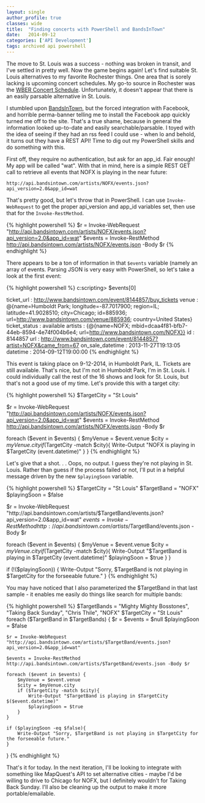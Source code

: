 ```yaml
---
layout: single
author_profile: true
classes: wide
title:  "Finding concerts with PowerShell and BandsInTown"
date:   2014-09-12
categories: ['API Development']
tags: archived api powershell
---
```

The move to St. Louis was a success - nothing was broken in transit, and I've settled in pretty well. Now the game begins again! Let's find suitable St. Louis alternatives to my favorite Rochester things. One area that is sorely lacking is upcoming concert schedules. My go-to source in Rochester was the [WBER Concert Schedule][1]. Unfortunately, it doesn't appear that there is an easily parsable alternative in St. Louis.

I stumbled upon [BandsInTown][2], but the forced integration with Facebook, and horrible perma-banner telling me to install the Facebook app quickly turned me off to the site. That's a true shame, because in general the information looked up-to-date and easily searchable/parsable. I toyed with the idea of seeing if they had an rss feed I could use - when lo and behold, it turns out they have a REST API! Time to dig out my PowerShell skills and do something with this.

First off, they require no authentication, but ask for an app_id. Fair enough! My app will be called "wat". With that in mind, here is a simple REST GET call to retrieve all events that NOFX is playing in the near future:

`http://api.bandsintown.com/artists/NOFX/events.json?api_version=2.0&app_id=wat`

That's pretty good, but let's throw that in PowerShell. I can use `Invoke-WebRequest` to get the proper api_version and app_id variables set, then use that for the `Invoke-RestMethod`.

{% highlight powershell %}
$r = Invoke-WebRequest "http://api.bandsintown.com/artists/NOFX/events.json?api_version=2.0&app_id=wat"
$events = Invoke-RestMethod http://api.bandsintown.com/artists/NOFX/events.json -Body $r
{% endhighlight %}

There appears to be a ton of information in that `$events` variable (namely an array of events. Parsing JSON is very easy with PowerShell, so let's take a look at the first event:

{% highlight powershell %}
c:scripting> $events[0]

ticket_url       : http://www.bandsintown.com/event/8144857/buy_tickets
venue            : @{name=Humboldt Park; longitude=-87.7017900; region=IL; latitude=41.9028510; city=Chicago; id=885936; url=http://www.bandsintown.com/venue/885936;
                    country=United States}
ticket_status    : available
artists          : {@{name=NOFX; mbid=dcaa4f81-bfb7-44eb-8594-4e74f004b6e4; url=http://www.bandsintown.com/NOFX}}
id               : 8144857
url              : http://www.bandsintown.com/event/8144857?artist=NOFX&came_from=67
on_sale_datetime : 2013-11-27T19:13:05
datetime         : 2014-09-12T19:00:00
{% endhighlight %}

This event is taking place on 9-12-2014, in Humboldt Park, IL. Tickets are still available. That's nice, but I'm not in Humboldt Park, I'm in St. Louis. I could individually call the rest of the 16 shows and look for St. Louis, but that's not a good use of my time. Let's provide this with a target city:

{% highlight powershell %}
$TargetCity = "St Louis"

$r = Invoke-WebRequest "http://api.bandsintown.com/artists/NOFX/events.json?api_version=2.0&app_id=wat"
$events = Invoke-RestMethod http://api.bandsintown.com/artists/NOFX/events.json -Body $r

foreach ($event in $events) {
    $myVenue = $event.venue
    $city = $myVenue.city
    if ($TargetCity -match $city){
        Write-Output "NOFX is playing in $TargetCity $($event.datetime)"
    }
}
{% endhighlight %}

Let's give that a shot. . . Oops, no output. I guess they're not playing in St. Louis. Rather than guess if the process failed or not, I'll put in a helpful message driven by the new `$playingSoon` variable.

{% highlight powershell %}
$TargetCity = "St Louis"
$TargetBand = "NOFX"
$playingSoon = $false

$r = Invoke-WebRequest "http://api.bandsintown.com/artists/$TargetBand/events.json?api_version=2.0&app_id=wat"
$events = Invoke-RestMethod http://api.bandsintown.com/artists/$TargetBand/events.json -Body $r

foreach ($event in $events) {
    $myVenue = $event.venue
    $city = $myVenue.city
    if ($TargetCity -match $city){
        Write-Output "$TargetBand is playing in $TargetCity $($event.datetime)"
    $playingSoon = $true
    }
}

if (!($playingSoon)) {
    Write-Output "Sorry, $TargetBand is not playing in $TargetCity for the forseeable future."
}
{% endhighlight %}

You may have noticed that I also parameterized the $TargetBand in that last sample - it enables me easily do things like search for multiple bands:

{% highlight powershell %}
$TargetBands = "Mighty Mighty Bosstones", "Taking Back Sunday", "Chris Thile", "NOFX"
$TargetCity = "St Louis"
foreach ($TargetBand in $TargetBands) {
    $r = $events = $null
    $playingSoon = $false

    $r = Invoke-WebRequest "http://api.bandsintown.com/artists/$TargetBand/events.json?api_version=2.0&app_id=wat"

    $events = Invoke-RestMethod http://api.bandsintown.com/artists/$TargetBand/events.json -Body $r

    foreach ($event in $events) {
        $myVenue = $event.venue
        $city = $myVenue.city
        if ($TargetCity -match $city){
            Write-Output "$TargetBand is playing in $TargetCity $($event.datetime)"
            $playingSoon = $true
        }
    }

    if ($playingSoon -eq $false){
        Write-Output "Sorry, $TargetBand is not playing in $TargetCity for the forseeable future."
    }
}
{% endhighlight %}

That's it for today. In the next iteration, I'll be looking to integrate with something like MapQuest's API to set alternative cities - maybe I'd be willing to drive to Chicago for NOFX, but I definitely wouldn't for Taking Back Sunday. I'll also be cleaning up the output to make it more portable/emailable.

[1]: http://summerschool.monroe.edu/wberweb/Wber/concerts.asp
[2]: http://www.bandsintown.com
